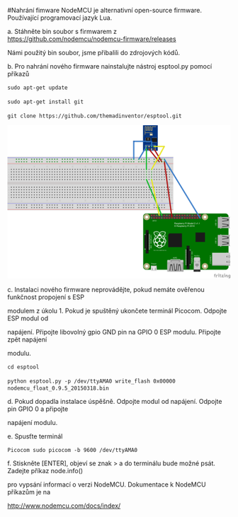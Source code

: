 #Nahrání fimware
NodeMCU je alternativní open-source firmware. Používající programovací jazyk Lua.

a. Stáhněte bin soubor s firmwarem z https://github.com/nodemcu/nodemcu-firmware/releases

Námi použitý bin soubor, jsme přibalili do zdrojových kódů.

b. Pro nahrání nového firmware nainstalujte nástroj esptool.py pomocí příkazů
```
sudo apt-get update

sudo apt-get install git

git clone https://github.com/themadinventor/esptool.git
```
![Schéma](https://github.com/HellTech/NAG_IoE_2016/blob/master/30_HellTech_1602_1/02_NodeMCU/02_deska.png)


c. Instalaci nového firmware neprovádějte, pokud nemáte ověřenou funkčnost propojení s ESP 

modulem z úkolu 1. Pokud je spuštěný ukončete terminál Picocom. Odpojte ESP modul od 

napájení. Připojte libovolný gpio GND pin na GPIO 0 ESP modulu. Připojte zpět napájení 

modulu.
```
cd esptool

python esptool.py -p /dev/ttyAMA0 write_flash 0x00000 nodemcu_float_0.9.5_20150318.bin
```
d. Pokud dopadla instalace úspěšně. Odpojte modul od napájení. Odpojte pin GPIO 0 a připojte 

napájení modulu.

e. Spusťte terminál 
```
Picocom sudo picocom -b 9600 /dev/ttyAMA0
```
f. Stiskněte [ENTER], objeví se znak > a do terminálu bude možné psát. Zadejte příkaz node.info()

pro vypsání informací o verzi NodeMCU. Dokumentace k NodeMCU příkazům je na 

http://www.nodemcu.com/docs/index/

 

